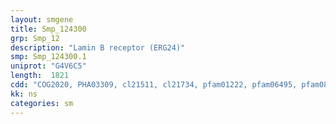 ```yaml
---
layout: smgene
title: Smp_124300
grp: Smp_12
description: "Lamin B receptor (ERG24)"
smp: Smp_124300.1
uniprot: "G4V6C5"
length:  1821
cdd: "COG2020, PHA03309, cl21511, cl21734, pfam01222, pfam06495, pfam08648"
kk: ns
categories: sm
---
```

